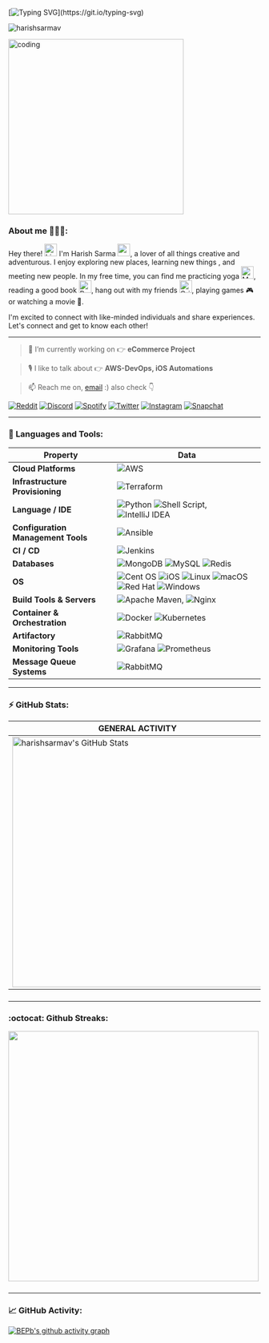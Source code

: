 [![Typing SVG](https://readme-typing-svg.demolab.com?font=Comforta&weight=400&size=60&pause=30&color=DF4616&width=1600&height=100&lines=Hello+there!;Welcome+to+my+profile!;I'm+a+passionate+ENGINEER+from+India!)](https://git.io/typing-svg)


<p align="left"> <img src="https://komarev.com/ghpvc/?username=harishsarmav&label=Profile%20views&color=0e75b6&style=flat" alt="harishsarmav" /></p> 

<img align="center" alt="coding" width="350" src="https://user-images.githubusercontent.com/55389276/140866485-8fb1c876-9a8f-4d6a-98dc-08c4981eaf70.gif">

### About me 🙋🏻‍♂️:
<p> Hey there! <a target="_blank" rel="noopener noreferrer nofollow" href="https://user-images.githubusercontent.com/1303154/88677602-1635ba80-d120-11ea-84d8-d263ba5fc3c0.gif" data-target="animated-image.originalLink"><img src="https://user-images.githubusercontent.com/1303154/88677602-1635ba80-d120-11ea-84d8-d263ba5fc3c0.gif" alt="hi" style="width: 25px; display: inline-block;" data-target="animated-image.originalImage"></a> I'm Harish Sarma <img alt="coding" width="25" src="https://emoji.discadia.com/emojis/87616d51-5ea9-4da5-a19e-e01ea8b6d08f.GIF">, a lover of all things creative and adventurous. I enjoy exploring new places, learning new things , and meeting new people. In my free time, you can find me practicing yoga <img src="https://raw.githubusercontent.com/Tarikul-Islam-Anik/Animated-Fluent-Emojis/master/Emojis/People%20with%20activities/Man%20Cartwheeling%20Medium-Light%20Skin%20Tone.png" 
alt="Man Cartwheeling Medium-Light Skin Tone" 
width="25" 
height="25" />, reading a good book <img src="https://raw.githubusercontent.com/Tarikul-Islam-Anik/Animated-Fluent-Emojis/master/Emojis/Objects/Books.png" 
alt="Books"
width="25" 
height="25" />, hang out with my friends <img src="https://raw.githubusercontent.com/Tarikul-Islam-Anik/Animated-Fluent-Emojis/master/Emojis/Smilies/Grinning%20Face%20with%20Smiling%20Eyes.png" 
alt="Grinning Face with Smiling Eyes" 
width="25" 
height="25" />, playing games 🎮 or watching a movie 🍿.</p> 

I'm excited to connect with like-minded individuals and share experiences. Let's connect and get to know each other!

---

> 🔭 I’m currently working on 👉 **eCommerce Project**

<!-- >🌱 I’m currently learning 👉 **AWS-DevOps** -->

<!-- >🤝 I’m looking for help with 👉 **Networking Concepts** -->

> 🎙 I like to talk about 👉 **AWS-DevOps, iOS Automations**

> 📫 Reach me on, [email](mailto:harishsarma.v@gmail.com) :) also check 👇 

[![Reddit](https://img.shields.io/badge/Reddit-FF4500?style=for-the-badge&logo=reddit&logoColor=white)](https://www.reddit.com/u/Relevant-Plantain615/?utm_source=share&utm_medium=ios_app&utm_name=iossmf) [![Discord](https://img.shields.io/badge/Discord-%235865F2.svg?style=for-the-badge&logo=discord&logoColor=white)](https://discord.com/channels/harishsarma_v#8667) [![Spotify](https://img.shields.io/badge/Spotify-1ED760?style=for-the-badge&logo=spotify&logoColor=white)](https://open.spotify.com/user/31jcbymrsflp4n5iwiel3of4shey?si=an-T-vRORLejYeh3k6BNIg) [![Twitter](https://img.shields.io/badge/Twitter-%231DA1F2.svg?style=for-the-badge&logo=Twitter&logoColor=white)](https://www.twitter.com/harishsarma_v) [![Instagram](https://img.shields.io/badge/Instagram-%23E4405F.svg?style=for-the-badge&logo=Instagram&logoColor=white)](https://www.instagram.com/harishsharma_v) [![Snapchat](https://img.shields.io/badge/Snapchat-%23FFFC00.svg?style=for-the-badge&logo=Snapchat&logoColor=white)](https://www.snapchat.com/add/harishsarma_v?share_id=V45oBtaQQwm7INm3yDDQuw&locale=en_IN)

---

###

### 🧰 Languages and Tools:

| Property                                        | Data                                                                                                                                                                                                                                                                                                                                                                                                                                                                                                                                                                                                                                                                                                                                                                                                                                                                                                                                                                                                                                                                                                                                                                                                                                                                                                                                                                                                                                                                                                                                                                                                                                                                                                                                                                                                           |
|-------------------------------------------------|---------------------------------------------------------------------------------------------------------------------------------------------------------------------------------------------------------------------------------------------------------------------------------------------------------------------------------------------------------------------------------------------------------------------------------------------------------------------------------------------------------------------------------------------------------------------------------------------------------------------------------------------------------------------------------------------------------------------------------------------------------------------------------------------------------------------------------------------------------------------------------------------------------------------------------------------------------------------------------------------------------------------------------------------------------------------------------------------------------------------------------------------------------------------------------------------------------------------------------------------------------------------------------------------------------------------------------------------------------------------------------------------------------------------------------------|
| **Cloud Platforms**                              |  ![AWS](https://img.shields.io/badge/AWS-%23FF9900.svg?style=for-the-badge&logo=amazon-aws&logoColor=white)                                                                                                                                                                                                                                                                                                                                                                                                                                                                                                                                                                                                                                                                                                                                                                                                                                                                                                                                                                                                                                                                                                                                                                                                                                                                                                                                                                                                                                                                                             |
| **Infrastructure Provisioning** | ![Terraform](https://img.shields.io/badge/terraform-%235835CC.svg?style=for-the-badge&logo=terraform&logoColor=white) |
| **Language / IDE**                              | ![Python](https://img.shields.io/badge/python-3670A0?style=for-the-badge&logo=python&logoColor=ffdd54) ![Shell Script](https://img.shields.io/badge/shell_script-%23121011.svg?style=for-the-badge&logo=gnu-bash&logoColor=white), ![IntelliJ IDEA](https://img.shields.io/badge/IntelliJIDEA-000000.svg?style=for-the-badge&logo=intellij-idea&logoColor=white)                                                                                                                                                                                                                                                                                                                                                                                                                                                                                                                                                                                                                                                                                                                                                                                                                                                                                                                                                                                                                                                                                                                                                                                                                                                                                                                                                                                                                                                                                                  |
| **Configuration Management Tools**                           |  ![Ansible](https://img.shields.io/badge/ansible-%231A1918.svg?style=for-the-badge&logo=ansible&logoColor=white)                                                                                                                                                                                                                                                                                                                                                                                                                                                                                                                                                                                                                                                                                                                                                                                                                                                                                                                                                                                                                 |
| **CI / CD**                                     | ![Jenkins](https://img.shields.io/badge/jenkins-%232C5263.svg?style=for-the-badge&logo=jenkins&logoColor=white)                                                                                                                                                                                                                                                                                                                                                                                                                                                                                                                                                                                                                                                                                                                                                                                                                                                                                                                                                                                                                                                                                                                                                                                                                                                                                                                                                                                       |
| **Databases**                                   | ![MongoDB](https://img.shields.io/badge/MongoDB-%234ea94b.svg?style=for-the-badge&logo=mongodb&logoColor=white) ![MySQL](https://img.shields.io/badge/mysql-%2300f.svg?style=for-the-badge&logo=mysql&logoColor=white) ![Redis](https://img.shields.io/badge/redis-%23DD0031.svg?style=for-the-badge&logo=redis&logoColor=white)    |
| **OS**                                          | ![Cent OS](https://img.shields.io/badge/cent%20os-002260?style=for-the-badge&logo=centos&logoColor=F0F0F0) ![iOS](https://img.shields.io/badge/iOS-000000?style=for-the-badge&logo=ios&logoColor=white) ![Linux](https://img.shields.io/badge/Linux-FCC624?style=for-the-badge&logo=linux&logoColor=black) ![macOS](https://img.shields.io/badge/mac%20os-000000?style=for-the-badge&logo=macos&logoColor=F0F0F0) ![Red Hat](https://img.shields.io/badge/Red%20Hat-EE0000?style=for-the-badge&logo=redhat&logoColor=white) ![Windows](https://img.shields.io/badge/Windows-0078D6?style=for-the-badge&logo=windows&logoColor=white)                                                                                                                                                                                                                                                                           |
| **Build Tools & Servers**                            | ![Apache Maven](https://img.shields.io/badge/Apache%20Maven-C71A36?style=for-the-badge&logo=Apache%20Maven&logoColor=white), ![Nginx](https://img.shields.io/badge/nginx-%23009639.svg?style=for-the-badge&logo=nginx&logoColor=white)                                                                                                                                                                                                                                                                                                                                                                                                                                                                                                                                                                                                                                                                                                                                                                                                                                                                                                                                                                                                                                                                                                                                                                                                                                                                                                                                                                                     
| **Container & Orchestration** | ![Docker](https://img.shields.io/badge/docker-%230db7ed.svg?style=for-the-badge&logo=docker&logoColor=white) ![Kubernetes](https://img.shields.io/badge/kubernetes-%23326ce5.svg?style=for-the-badge&logo=kubernetes&logoColor=white) |
| **Artifactory** | ![RabbitMQ](https://img.shields.io/badge/Nexus-%23009639.svg?style=for-the-badge&logo=artifacthub&logoColor=white) |
| **Monitoring Tools** | ![Grafana](https://img.shields.io/badge/grafana-%23F46800.svg?style=for-the-badge&logo=grafana&logoColor=white) ![Prometheus](https://img.shields.io/badge/Prometheus-E6522C?style=for-the-badge&logo=Prometheus&logoColor=white) |
| **Message Queue Systems** | ![RabbitMQ](https://img.shields.io/badge/Rabbitmq-FF6600?style=for-the-badge&logo=rabbitmq&logoColor=white) |


---

### 

### ⚡️ GitHub Stats:

|  **GENERAL ACTIVITY**        | **MOST USED LANGUAGES** |
|--------------|:-----:|
| <img align="centre" alt="harishsarmav's GitHub Stats" src="https://github-readme-stats.vercel.app/api?username=harishsarmav&show_icons=true&hide_border=true&theme=transparent&" width="500" /> | <img align="centre" alt="Most used langauges" src="https://github-readme-stats.vercel.app/api/top-langs/?username=harishsarmav&layout=compact&show_icons=true&hide_border=true&theme=transparent" width="450" /> |  


###

---

### :octocat: Github Streaks: 

</details>
 <summary?:fire: Github Streaks</summary>
<picture>
<source 
  srcset="https://github-readme-streak-stats.herokuapp.com/?user=harishsarmav&theme=dark&hide_border=true"
  media="(prefers-color-scheme: dark)" width="400"/>
<source
  srcset="https://github-readme-streak-stats.herokuapp.com/?user=harishsarmav&hide_border=true"
  media="(prefers-color-scheme: light), (prefers-color-scheme: no-preference)" width="500"/>
<img src="https://github-readme-streak-stats.herokuapp.com/?user=harishsarmav" />
</picture>

###

---

### 📈 GitHub Activity:

[![BEPb's github activity graph](https://github-readme-activity-graph.cyclic.app/graph?username=harishsarmav&theme=github-compact&width=400)](https://github.com/harishsarmav/github-readme-activity-graph)
